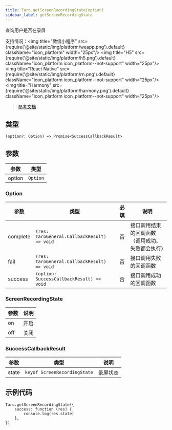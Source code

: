 ```yaml
---
title: Taro.getScreenRecordingState(option)
sidebar_label: getScreenRecordingState
---
```


查询用户是否在录屏

支持情况：<img title="微信小程序" src={require('@site/static/img/platform/weapp.png').default} className="icon_platform" width="25px"/> <img title="H5" src={require('@site/static/img/platform/h5.png').default} className="icon_platform icon_platform--not-support" width="25px"/> <img title="React Native" src={require('@site/static/img/platform/rn.png').default} className="icon_platform icon_platform--not-support" width="25px"/> <img title="Harmony" src={require('@site/static/img/platform/harmony.png').default} className="icon_platform icon_platform--not-support" width="25px"/>

> [参考文档](https://developers.weixin.qq.com/miniprogram/dev/api/device/screen/wx.getScreenRecordingState.html)

## 类型

```tsx
(option?: Option) => Promise<SuccessCallbackResult>
```

## 参数

| 参数 | 类型 |
| --- | --- |
| option | `Option` |

### Option

| 参数 | 类型 | 必填 | 说明 |
| --- | --- | :---: | --- |
| complete | `(res: TaroGeneral.CallbackResult) => void` | 否 | 接口调用结束的回调函数（调用成功、失败都会执行） |
| fail | `(res: TaroGeneral.CallbackResult) => void` | 否 | 接口调用失败的回调函数 |
| success | `(option: SuccessCallbackResult) => void` | 否 | 接口调用成功的回调函数 |

### ScreenRecordingState

| 参数 | 说明 |
| --- | --- |
| on | 开启 |
| off | 关闭 |

### SuccessCallbackResult

| 参数 | 类型 | 说明 |
| --- | --- | --- |
| state | `keyof ScreenRecordingState` | 录屏状态 |

## 示例代码

```tsx
Taro.getScreenRecordingState({
    success: function (res) {
        console.log(res.state)
    },
})
```
